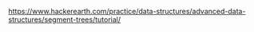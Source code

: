 https://www.hackerearth.com/practice/data-structures/advanced-data-structures/segment-trees/tutorial/
